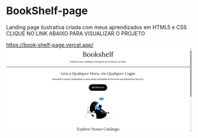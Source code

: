 # BookShelf-page
 Landing page ilustrativa criada com meus aprendizados em HTML5 e CSS
CLIQUE NO LINK ABAIXO PARA VISUALIZAR O PROJETO


https://book-shelf-page.vercel.app/
 ![Texto alternativo](https://github.com/icaropaixao/BookShelf-page/blob/main/Captura%20de%20tela%202024-02-09%20191832.png?raw=true)

